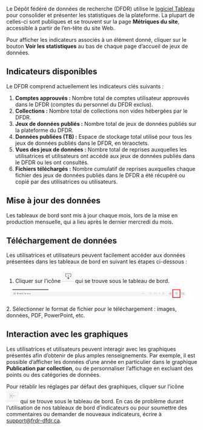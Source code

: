 ﻿Le Dépôt fédéré de données de recherche (DFDR) utilise le [logiciel Tableau](https://www.tableau.com/why-tableau/what-is-tableau) pour consolider et présenter les statistiques de la plateforme. La plupart de celles-ci sont publiques et se trouvent sur la page **Métriques du site**, accessible à partir de l’en-tête du site Web.

Pour afficher les indicateurs associés à un élément donné, cliquer sur le bouton **Voir les statistiques** au bas de chaque page d’accueil de jeux de données.


## Indicateurs disponibles

Le DFDR comprend actuellement les indicateurs clés suivants :

1. **Comptes approuvés :** Nombre total de comptes utilisateur approuvés dans le DFDR (comptes du personnel du DFDR exclus).
2. **Collections :** Nombre total de collections non vides hébergées par le DFDR.
3. **Jeux de données publiés :** Nombre total de jeux de données publiés sur la plateforme du DFDR.
4. **Données publiées (TB) :** Espace de stockage total utilisé pour tous les jeux de données publiés dans le DFDR, en téraoctets.
5. **Vues des jeux de données :** Nombre total de reprises auxquelles les utilisatrices et utilisateurs ont accédé aux jeux de données publiés dans le DFDR ou les ont consultés.
6. **Fichiers téléchargés :** Nombre cumulatif de reprises auxquelles chaque fichier des jeux de données publiés dans le DFDR a été récupéré ou copié par des utilisatrices ou utilisateurs.

## Mise à jour des données

Les tableaux de bord sont mis à jour chaque mois, lors de la mise en production mensuelle, qui a lieu après le dernier mercredi du mois.

## Téléchargement de données

Les utilisatrices et utilisateurs peuvent facilement accéder aux données présentées dans les tableaux de bord en suivant les étapes ci-dessous :

1. Cliquer sur l’icône  ![Alt](/docs/img/screenshots/user_metrics/DownloadIcon.png "Download Icon") qui se trouve sous le tableau de bord.
  <a href="/docs/img/screenshots/user_metrics/MenuBar.png" class="screenshot-lightbox">
      <img src="/docs/img/screenshots/user_metrics/MenuBar.png" alt="Screenshot showing where to find the download icon." class="screenshot"/>
  </a>
2. Sélectionner le format de fichier pour le téléchargement : images, données, PDF, PowerPoint, etc.

## Interaction avec les graphiques

Les utilisatrices et utilisateurs peuvent interagir avec les graphiques présentés afin d’obtenir de plus amples renseignements. Par exemple, il est possible d’afficher les données d’une année en particulier dans le graphique **Publication par collection**, ou de personnaliser l’affichage en excluant des points ou des catégories de données.

Pour rétablir les réglages par défaut des graphiques, cliquer sur l’icône  ![Alt](/docs/img/screenshots/user_metrics/RevertIcon.png "Revert Icon") qui se trouve sous le tableau de bord. En cas de problème durant l’utilisation de nos tableaux de bord d’indicateurs ou pour soumettre des commentaires ou demander de nouveaux indicateurs, écrire à [support@frdr-dfdr.ca](mailto:support@frdr-dfdr.ca).
